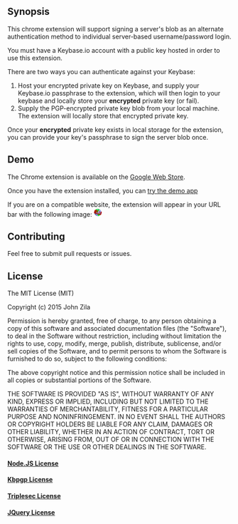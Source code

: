 ## Synopsis

This chrome extension will support signing a server's blob as an alternate
authentication method to individual server-based username/password login.

You must have a Keybase.io account with a public key hosted in order to 
use this extension.

There are two ways you can authenticate against your Keybase:

1. Host your encrypted private key on Keybase, and supply your Keybase.io
passphrase to the extension, which will then login to your keybase and
locally store your **encrypted** private key (or fail).
2. Supply the PGP-encrypted private key blob from your local machine.
The extension will locally store that encrypted private key.

Once your **encrypted** private key exists in local storage for the extension,
you can provide your key's passphrase to sign the server blob once.

## Demo

The Chrome extension is available on the [Google Web
Store](https://chrome.google.com/webstore/detail/keybase-login-extension/gjppgcifmgbfajbilocagcckghaogfme).


Once you have the extension installed, you can [try the demo
app](http://kb-login-ext.flynn.jzila.com/)

If you are on a compatible website, the extension will appear in your URL bar
with the following image:
![Hello](https://raw.githubusercontent.com/jzila/kb-login-ext/master/chrome-ext/icon.png)

## Contributing

Feel free to submit pull requests or issues.

## License

The MIT License (MIT)

Copyright (c) 2015 John Zila

Permission is hereby granted, free of charge, to any person obtaining a copy
of this software and associated documentation files (the "Software"), to deal
in the Software without restriction, including without limitation the rights
to use, copy, modify, merge, publish, distribute, sublicense, and/or sell
copies of the Software, and to permit persons to whom the Software is
furnished to do so, subject to the following conditions:

The above copyright notice and this permission notice shall be included in
all copies or substantial portions of the Software.

THE SOFTWARE IS PROVIDED "AS IS", WITHOUT WARRANTY OF ANY KIND, EXPRESS OR
IMPLIED, INCLUDING BUT NOT LIMITED TO THE WARRANTIES OF MERCHANTABILITY,
FITNESS FOR A PARTICULAR PURPOSE AND NONINFRINGEMENT. IN NO EVENT SHALL THE
AUTHORS OR COPYRIGHT HOLDERS BE LIABLE FOR ANY CLAIM, DAMAGES OR OTHER
LIABILITY, WHETHER IN AN ACTION OF CONTRACT, TORT OR OTHERWISE, ARISING FROM,
OUT OF OR IN CONNECTION WITH THE SOFTWARE OR THE USE OR OTHER DEALINGS IN
THE SOFTWARE.

#### [Node.JS License](https://raw.githubusercontent.com/joyent/node/v0.10.36/LICENSE)

#### [Kbpgp License](https://raw.githubusercontent.com/keybase/kbpgp/master/LICENSE)

#### [Triplesec License](https://raw.githubusercontent.com/keybase/triplesec/master/LICENSE)

#### [JQuery License](https://jquery.org/license/)
